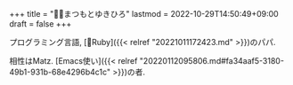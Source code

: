 +++
title = "👴🏼まつもとゆきひろ"
lastmod = 2022-10-29T14:50:49+09:00
draft = false
+++

プログラミング言語, [📝Ruby]({{< relref "20221011172423.md" >}})のパパ.

相性はMatz. [Emacs使い]({{< relref "20220112095806.md#fa34aaf5-3180-49b1-931b-68e4296b4c1c" >}})の者.
